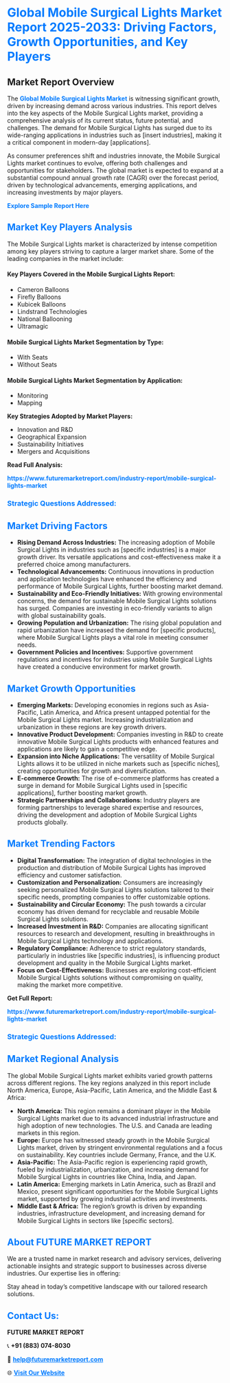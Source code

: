 <h1 style="color: #007BFF;">Global Mobile Surgical Lights Market Report 2025-2033: Driving Factors, Growth Opportunities, and Key Players</h1>

<section id="overview">
<h2>Market Report Overview</h2>
<p>The <a href="https://www.futuremarketreport.com/industry-report/mobile-surgical-lights-market" style="color: #007BFF; text-decoration: none;"><strong>Global Mobile Surgical Lights Market</strong></a> is witnessing significant growth, driven by increasing demand across various industries. This report delves into the key aspects of the Mobile Surgical Lights market, providing a comprehensive analysis of its current status, future potential, and challenges. The demand for Mobile Surgical Lights has surged due to its wide-ranging applications in industries such as [insert industries], making it a critical component in modern-day [applications].</p>
<p>As consumer preferences shift and industries innovate, the Mobile Surgical Lights market continues to evolve, offering both challenges and opportunities for stakeholders. The global market is expected to expand at a substantial compound annual growth rate (CAGR) over the forecast period, driven by technological advancements, emerging applications, and increasing investments by major players.</p>
</section>

<section id="overview">
<p><a href="https://www.futuremarketreport.com/request-sample/reportId=36138" style="color: #007BFF; text-decoration: none;"><strong>Explore Sample Report Here</strong></a></p>
</section>

<section id="key-players">
<h2 style="color: #007BFF;">Market Key Players Analysis</h2>
<p>The Mobile Surgical Lights market is characterized by intense competition among key players striving to capture a larger market share. Some of the leading companies in the market include:</p>
<h4>Key Players Covered in the Mobile Surgical Lights Report:</h4>
<ul><li>Cameron Balloons</li><li>Firefly Balloons</li><li>Kubicek Balloons</li><li>Lindstrand Technologies</li><li>National Ballooning</li><li>Ultramagic</li></ul>
<h4>Mobile Surgical Lights Market Segmentation by Type:</h4>
<ul><li>With Seats</li><li>Without Seats</li></ul>

<h4>Mobile Surgical Lights Market Segmentation by Application:</h4>
<ul><li>Monitoring</li><li>Mapping</li></ul>
<p><strong>Key Strategies Adopted by Market Players:</strong></p>
<ul>
<li>Innovation and R&D</li>
<li>Geographical Expansion</li>
<li>Sustainability Initiatives</li>
<li>Mergers and Acquisitions</li>
</ul>
</section>

<section>
<p><strong>Read Full Analysis: </strong></p><a href="https://www.futuremarketreport.com/industry-report/mobile-surgical-lights-market" style="color: #007BFF; text-decoration: none;"><strong>https://www.futuremarketreport.com/industry-report/mobile-surgical-lights-market</strong></a>
<h3 style="color: #007BFF;">Strategic Questions Addressed:</h3>
</section>

<section id="driving-factors">
<h2 style="color: #007BFF;">Market Driving Factors</h2>
<ul>
<li><strong>Rising Demand Across Industries:</strong> The increasing adoption of Mobile Surgical Lights in industries such as [specific industries] is a major growth driver. Its versatile applications and cost-effectiveness make it a preferred choice among manufacturers.</li>
<li><strong>Technological Advancements:</strong> Continuous innovations in production and application technologies have enhanced the efficiency and performance of Mobile Surgical Lights, further boosting market demand.</li>
<li><strong>Sustainability and Eco-Friendly Initiatives:</strong> With growing environmental concerns, the demand for sustainable Mobile Surgical Lights solutions has surged. Companies are investing in eco-friendly variants to align with global sustainability goals.</li>
<li><strong>Growing Population and Urbanization:</strong> The rising global population and rapid urbanization have increased the demand for [specific products], where Mobile Surgical Lights plays a vital role in meeting consumer needs.</li>
<li><strong>Government Policies and Incentives:</strong> Supportive government regulations and incentives for industries using Mobile Surgical Lights have created a conducive environment for market growth.</li>
</ul>
</section>

<section id="growth-opportunities">
<h2 style="color: #007BFF;">Market Growth Opportunities</h2>
<ul>
<li><strong>Emerging Markets:</strong> Developing economies in regions such as Asia-Pacific, Latin America, and Africa present untapped potential for the Mobile Surgical Lights market. Increasing industrialization and urbanization in these regions are key growth drivers.</li>
<li><strong>Innovative Product Development:</strong> Companies investing in R&D to create innovative Mobile Surgical Lights products with enhanced features and applications are likely to gain a competitive edge.</li>
<li><strong>Expansion into Niche Applications:</strong> The versatility of Mobile Surgical Lights allows it to be utilized in niche markets such as [specific niches], creating opportunities for growth and diversification.</li>
<li><strong>E-commerce Growth:</strong> The rise of e-commerce platforms has created a surge in demand for Mobile Surgical Lights used in [specific applications], further boosting market growth.</li>
<li><strong>Strategic Partnerships and Collaborations:</strong> Industry players are forming partnerships to leverage shared expertise and resources, driving the development and adoption of Mobile Surgical Lights products globally.</li>
</ul>
</section>

<section id="trending-factors">
<h2 style="color: #007BFF;">Market Trending Factors</h2>
<ul>
<li><strong>Digital Transformation:</strong> The integration of digital technologies in the production and distribution of Mobile Surgical Lights has improved efficiency and customer satisfaction.</li>
<li><strong>Customization and Personalization:</strong> Consumers are increasingly seeking personalized Mobile Surgical Lights solutions tailored to their specific needs, prompting companies to offer customizable options.</li>
<li><strong>Sustainability and Circular Economy:</strong> The push towards a circular economy has driven demand for recyclable and reusable Mobile Surgical Lights solutions.</li>
<li><strong>Increased Investment in R&D:</strong> Companies are allocating significant resources to research and development, resulting in breakthroughs in Mobile Surgical Lights technology and applications.</li>
<li><strong>Regulatory Compliance:</strong> Adherence to strict regulatory standards, particularly in industries like [specific industries], is influencing product development and quality in the Mobile Surgical Lights market.</li>
<li><strong>Focus on Cost-Effectiveness:</strong> Businesses are exploring cost-efficient Mobile Surgical Lights solutions without compromising on quality, making the market more competitive.</li>
</ul>
</section>

<section>
<p><strong>Get Full Report: </strong></p><a href="https://www.futuremarketreport.com/industry-report/mobile-surgical-lights-market" style="color: #007BFF; text-decoration: none;"><strong>https://www.futuremarketreport.com/industry-report/mobile-surgical-lights-market</strong></a>
<h3 style="color: #007BFF;">Strategic Questions Addressed:</h3>
</section>


<section id="regional-analysis">
<h2 style="color: #007BFF;">Market Regional Analysis</h2>
<p>The global Mobile Surgical Lights market exhibits varied growth patterns across different regions. The key regions analyzed in this report include North America, Europe, Asia-Pacific, Latin America, and the Middle East & Africa:</p>
<ul>
<li><strong>North America:</strong> This region remains a dominant player in the Mobile Surgical Lights market due to its advanced industrial infrastructure and high adoption of new technologies. The U.S. and Canada are leading markets in this region.</li>
<li><strong>Europe:</strong> Europe has witnessed steady growth in the Mobile Surgical Lights market, driven by stringent environmental regulations and a focus on sustainability. Key countries include Germany, France, and the U.K.</li>
<li><strong>Asia-Pacific:</strong> The Asia-Pacific region is experiencing rapid growth, fueled by industrialization, urbanization, and increasing demand for Mobile Surgical Lights in countries like China, India, and Japan.</li>
<li><strong>Latin America:</strong> Emerging markets in Latin America, such as Brazil and Mexico, present significant opportunities for the Mobile Surgical Lights market, supported by growing industrial activities and investments.</li>
<li><strong>Middle East & Africa:</strong> The region’s growth is driven by expanding industries, infrastructure development, and increasing demand for Mobile Surgical Lights in sectors like [specific sectors].</li>
</ul>
</section>

<footer>
<h2 style="color: #007BFF;">About FUTURE MARKET REPORT</h2>
<p>We are a trusted name in market research and advisory services, delivering actionable insights and strategic support to businesses across diverse industries. Our expertise lies in offering:</p>

<p>Stay ahead in today’s competitive landscape with our tailored research solutions.</p>

<h2 style="color: #007BFF;">Contact Us:</h2>
<p><strong>FUTURE MARKET REPORT</strong></p>
<p>📞 <strong>+91 (883) 074-8030</strong></p>
<p>📧 <strong><a href="mailto:help@futuremarketreport.com" style="color: #007BFF;">help@futuremarketreport.com</a></strong></p>
<p>🌐 <strong><a href="https://www.futuremarketreport.com/" style="color: #007BFF;">Visit Our Website</a></strong></p>
</footer>